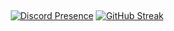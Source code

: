 &nbsp;<div align="center">
[![Discord Presence](https://lanyard.cnrad.dev/api/1197754631728672793)](https://discord.com/users/1197754631728672793)
[![GitHub Streak](https://streak-stats.demolab.com?user=rubyRX&theme=dark&hide_border=true&border_radius=8)](https://git.io/streak-stats)
